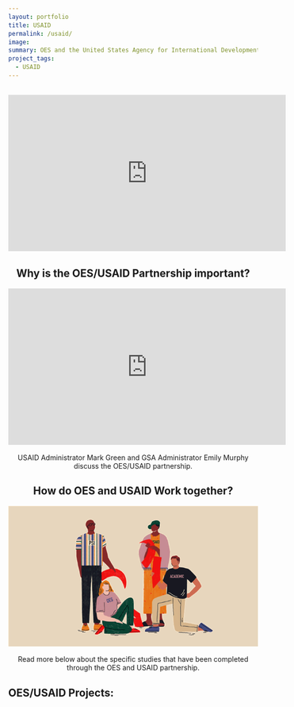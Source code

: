 ```yaml
---
layout: portfolio
title: USAID
permalink: /usaid/
image:
summary: OES and the United States Agency for International Development (USAID) have partnered to apply and test evidenced-based insights from behavioral science to critical development challenges in Global Health.
project_tags:
  - USAID
---
```

<br/>
<section>
	<center>
		<iframe width="560" height="315" src="https://www.youtube.com/embed/JcOg-4C56ag" frameborder="0" allow="autoplay; encrypted-media" allowfullscreen></iframe>
	</center>
</section>

<section>
	<center>
		<h2>Why is the OES/USAID Partnership important?</h2>
		<iframe width="560" height="315" src="https://www.youtube.com/embed/d00vuBcA1y4" frameborder="0" allow="autoplay; encrypted-media" allowfullscreen></iframe>
	<p>USAID Administrator Mark Green and GSA Administrator Emily Murphy discuss the OES/USAID partnership.</p></center>
</section>

<section>
	<center>
		<h2>How do OES and USAID Work together?</h2>
		<img src="/assets/img/project-images/1715-partnership.gif" width="560" alt="Animated image of people working in partnership"> 
	<p>Read more below about the specific studies that have been completed through the OES and USAID partnership.</p></center>
</section>

<h2>OES/USAID Projects:</h2>





